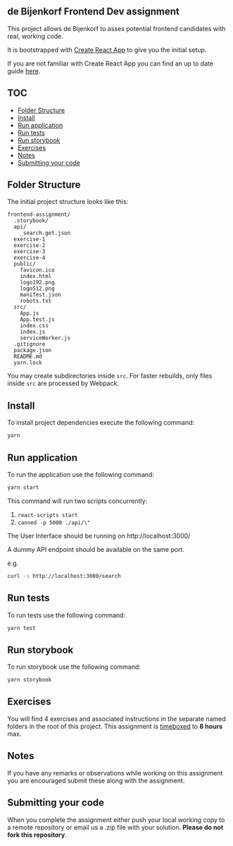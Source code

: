 <!-- omit in toc -->
## de Bijenkorf Frontend Dev assignment

This project allows de Bijenkorf to asses potential frontend candidates with real, working code.

It is bootstrapped with [Create React App](https://github.com/facebook/create-react-app) to give you the initial setup.

If you are not familiar with Create React App you can find an up to date guide [here](https://github.com/facebook/create-react-app/blob/master/packages/cra-template/template/README.md).

<!-- omit in toc -->
## TOC
- [Folder Structure](#folder-structure)
- [Install](#install)
- [Run application](#run-application)
- [Run tests](#run-tests)
- [Run storybook](#run-storybook)
- [Exercises](#exercises)
- [Notes](#notes)
- [Submitting your code](#submitting-your-code)

## Folder Structure

The initial project structure looks like this:

```
frontend-assignment/
  .storybook/
  api/
    _search.get.json
  exercise-1
  exercise-2
  exercise-3
  exercise-4
  public/
    favicon.ico
    index.html
    logo192.png
    logo512.png
    manifest.json
    robots.txt
  src/
    App.js
    App.test.js
    index.css
    index.js
    serviceWorker.js
  .gitignore
  package.json
  README.md
  yarn.lock
```

You may create subdirectories inside `src`. For faster rebuilds, only files inside `src` are processed by Webpack.

## Install
To install project dependencies execute the following command:

```sh
yarn
```

## Run application
To run the application use the following command:
```sh
yarn start
```
This command will run two scripts concurrently:
1. `react-scripts start`
2. `canned -p 5000 ./api/\"`

The User Interface should be running on http://localhost:3000/

A dummy API endpoint should be available on the same port.

e.g.
```sh
curl -s http://localhost:3000/search
```

## Run tests
To run tests use the following command:
```sh
yarn test
```

## Run storybook
To run storybook use the following command:
```sh
yarn storybook
```

## Exercises
You will find 4 exercises and associated instructions in the separate named folders in the root of this project. This assignment is [timeboxed](https://en.wikipedia.org/wiki/Timeboxing) to **8 hours** max.

## Notes
If you have any remarks or observations while working on this assignment you are encouraged submit these along with the assignment.

## Submitting your code
When you complete the assignment either push your local working copy to a remote repository or email us a .zip file with your solution. **Please do not fork this repository**.
